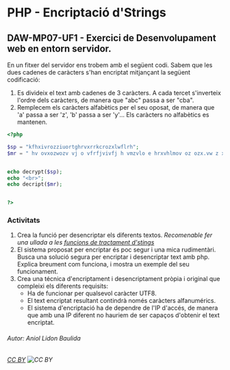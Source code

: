 # PHP - Encriptació d'Strings
## DAW-MP07-UF1 - Exercici de Desenvolupament web en entorn servidor.
En un fitxer del servidor ens trobem amb el següent codi. Sabem que les dues cadenes de caràcters s'han encriptat mitjançant la següent codificació:

1. Es divideix el text amb cadenes de 3 caràcters. A cada tercet s'inverteix l'ordre dels caràcters, de manera que "abc" passa a ser "cba".
2. Remplecem els caràcters alfabètics per el seu oposat, de manera que 'a' passa a ser 'z', 'b' passa a ser 'y'... Els caràcters no alfabètics es mantenen.

```php
<?php

$sp = "kfhxivrozziuortghrvxrrkcrozxlwflrh";
$mr = " hv ovxozwozv vj o vfrfjvivfj h vmzvlo e hrxvhlmov oz ozx.vw z xve hv loqvn il hv lmnlg izxvwrhrvml ,hv b lh mv,rhhv mf w zrxvlrh.m";


echo decrypt($sp);
echo "<br>";
echo decript($mr);


?>
```

### Activitats
 1. Crea la funció per desencriptar els diferents textos. _Recomenable fer una ullada a les [funcions de tractament d'stings](https://www.php.net/manual/en/book.strings.php)_
 2. El sistema proposat per encriptar és poc segur i una mica rudimentàri. Busca una solució segura per encriptar i desencriptar text amb php. Explica breument com funciona, i mostra un exemple del seu funcionament.
 3. Crea una técnica d'encriptament i desencriptament pròpia i original que compleixi els diferents requisits:
    + Ha de funcionar per qualsevol caràcter UTF8.
    + El text encriptat resultant contindrà només caràcters alfanumérics. 
    + El sistema d'encriptació ha de dependre de l'IP d'accés, de manera que amb una IP diferent no hauriem de ser capaços d'obtenir el text encriptat.

###### Autor: Aniol Lidon Baulida
###### [CC BY](https://creativecommons.org/licenses/by/4.0/) ![CC BY](https://licensebuttons.net/l/by/3.0/80x15.png)
